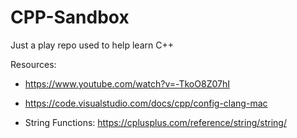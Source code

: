 # CPP-Sandbox

Just a play repo used to help learn C++

Resources: 
* https://www.youtube.com/watch?v=-TkoO8Z07hI
* https://code.visualstudio.com/docs/cpp/config-clang-mac

* String Functions: https://cplusplus.com/reference/string/string/ 
